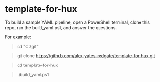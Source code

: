 # template-for-hux

To build a sample YAML pipeline, open a PowerShell terminal, clone this repo, run the build_yaml.ps1, and answer the questions.

For example:

> cd "C:\git"


> git clone https://github.com/alex-yates-redgate/template-for-hux.git


> cd template-for-hux


> .\build_yaml.ps1
